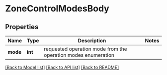 # ZoneControlModesBody

## Properties
Name | Type | Description | Notes
------------ | ------------- | ------------- | -------------
**mode** | **int** | requested operation mode from the operation modes enumeration | 

[[Back to Model list]](../README.md#documentation-for-models) [[Back to API list]](../README.md#documentation-for-api-endpoints) [[Back to README]](../README.md)

